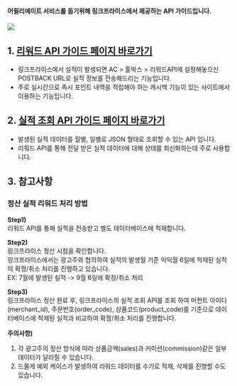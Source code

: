 #### 어필리에이트 서비스를 돕기위해 링크프라이스에서 제공하는 API 가이드입니다.

![](https://raw.githubusercontent.com/linkprice/AffiliateSetup/master/reward_diagram.png)

## 1. [리워드 API 가이드 페이지 바로가기](https://github.com/linkprice/AffiliateSetup/blob/master/docs/%EB%A6%AC%EC%9B%8C%EB%93%9C_%EC%98%A4%ED%94%88_API.md)

* 링크프라이스에서 실적이 발생되면 AC > 툴박스 > 리워드API에 설정해놓으신 POSTBACK URL로 실적 정보를 전송해드리는 기능입니다.
* 주로 실시간으로 즉시 포인트 내역을 적립해야 하는 캐시백 기능이 있는 사이트에서 이용하는 기능입니다.



## 2. [실적 조회 API 가이드 페이지 바로가기](https://github.com/linkprice/AffiliateSetup/blob/master/docs/%EC%8B%A4%EC%A0%81_%EC%A1%B0%ED%9A%8C_%EC%98%A4%ED%94%88_API_v1.6.md)

* 발생된 실적 데이터를 월별, 일별로 JSON 형태로 조회할 수 있는 API 입니다.
* 리워드 API를 통해 전달 받은 실적 데이터에 대해 상태를 최신화하는데 주로 사용합니다.



## 3. 참고사항

### 정산 실적 리워드 처리 방법
**Step1)**  
리워드 API를 통해 실적을 전송받고 별도 데이터베이스에 적재합니다.

**Step2)**  
링크프라이스 정산 시점을 확인합니다.  
링크프라이스에서는 광고주와 협의하여 실적의 발생월 기준 익익월 6일에 적재된 실적의 확정/취소 처리를 진행하고 있습니다.  
EX: 7월에 발생된 실적 -> 9월 6일에 확정/취소 처리

**Step3)**  
링크프라이스 정산 완료 후, 링크프라이스의 실적 조회 API를 조회 하여 머천트 아이디(merchant_id), 주문번호(order_code), 상품코드(product_code)를 기준으로
데이터베이스에 적재된 실적과 비교하여 확정/취소 처리를 진행합니다.

**주의사항)**
1. 각 광고주의 정산 방식에 따라 상품금액(sales)과 커미션(commission)같은 일부 데이터가 달라질 수 있습니다.
2. 드물게 예외 케이스가 발생하여 리워드 데이터를 수기로 적재, 삭제를 진행할 수도 있습니다.

